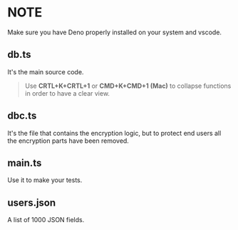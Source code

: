 # NOTE

Make sure you have Deno properly installed on your system and vscode.  

## db.ts
It's the main source code. 
> Use **CRTL+K+CRTL+1** or **CMD+K+CMD+1 (Mac)** to collapse functions in order to have a clear view.

## dbc.ts
It's the file that contains the encryption logic, but to protect end users all the encryption parts have been removed.

## main.ts
Use it to make your tests.

## users.json
A list of 1000 JSON fields.